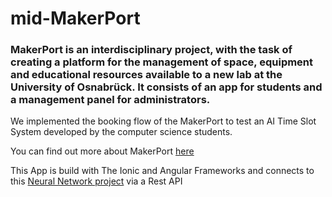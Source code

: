 # mid-MakerPort

### MakerPort is an interdisciplinary project, with the task of creating a platform for the management of space, equipment and educational resources available to a new lab at the University of Osnabrück. It consists of an app for students and a management panel for administrators.
We implemented the booking flow of the MakerPort to test an AI Time Slot System developed by the computer science students.

You can find out more about MakerPort [here](https://felixmedia.notion.site/MakerPort-fe3c5116a1fb443cb7b4040e5e61e275)


This App is build with The Ionic and Angular Frameworks and connects to this [Neural Network project](https://github.com/Un1vers4l/AFairStart) via a Rest API

